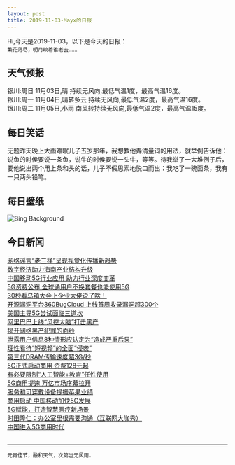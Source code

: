 ```yaml
---
layout: post
title: 2019-11-03-Mayx的日报
---
```


Hi,今天是2019-11-03，以下是今天的日报：<br><small>
繁花落尽，明月映着谁老去……</small><!--more-->
## 天气预报
银川:周日 11月03日,晴 持续无风向,最低气温1度，最高气温16度。<br>银川:周一 11月04日,晴转多云 持续无风向,最低气温2度，最高气温16度。<br>银川:周二 11月05日,小雨 南风转持续无风向,最低气温2度，最高气温15度。
## 每日笑话
无题昨天晚上大雨难眠儿子五岁那年，我想教他弄清量词的用法，就举例告诉他：说鱼的时侯要说一条鱼，说牛的时侯要说一头牛，等等。待我举了一大堆例子后，要他说出两个用上条和头的话，儿子不假思索地脱口而出：我吃了一碗面条，我有一只两头铅笔。
## 每日壁纸
![Bing Background](https://cn.bing.com/th?id=OHR.BisonYNP_EN-US6892931697_1920x1080.jpg&rf=LaDigue_1920x1080.jpg&pid=hp "Bison at Yellowstone National Park, Wyoming (© Danny Green/Minden Pictures)")
## 今日新闻

[网络谣言“老三样”呈现视觉化传播新趋势](http://it.people.com.cn/n1/2019/1102/c1009-31434117.html)   
[数字经济助力海南产业结构升级](http://it.people.com.cn/n1/2019/1101/c1009-31433457.html)   
[中国移动5G行业应用 助力行业深度变革](http://it.people.com.cn/n1/2019/1101/c1009-31433495.html)   
[5G资费公布 全球通用户不换套餐也能使用5G](http://it.people.com.cn/n1/2019/1101/c1009-31433488.html)   
[30秒看乌镇大会上企业大佬说了啥！](http://it.people.com.cn/n1/2019/1101/c1009-31433052.html)   
[开源漏洞平台360BugCloud 上线首周收录漏洞超300个](http://it.people.com.cn/n1/2019/1101/c1009-31432656.html)   
[美国主导5G尝试面临三道坎](http://it.people.com.cn/n1/2019/1101/c1009-31432104.html)   
[阿里巴巴上线“风控大脑”打击黑产](http://it.people.com.cn/n1/2019/1101/c1009-31432098.html)   
[揭开网络黑产犯罪的面纱](http://it.people.com.cn/n1/2019/1101/c1009-31432052.html)   
[泄露用户信息8种情形应认定为“造成严重后果”](http://it.people.com.cn/n1/2019/1101/c1009-31431985.html)   
[理性看待“短视频”的全面“侵袭”](http://it.people.com.cn/n1/2019/1101/c1009-31431966.html)   
[第三代DRAM传输速度超3G/秒](http://it.people.com.cn/n1/2019/1101/c1009-31431949.html)   
[5G正式启动商用 资费128元起](http://it.people.com.cn/n1/2019/1101/c1009-31432238.html)   
[有必要限制“人工智能+教育”任性使用](http://it.people.com.cn/n1/2019/1101/c1009-31432248.html)   
[5G商用提速 万亿市场序幕拉开](http://it.people.com.cn/n1/2019/1101/c1009-31432212.html)   
[服务和可穿戴设备提振苹果业绩](http://it.people.com.cn/n1/2019/1101/c1009-31432207.html)   
[商用启动 中国移动加快5G发展](http://it.people.com.cn/n1/2019/1101/c1009-31432201.html)   
[5G赋能，打造智慧医疗新场景](http://it.people.com.cn/n1/2019/1101/c1009-31432151.html)   
[时田隆仁：办公室里很需要沟通（互联网大咖秀）](http://it.people.com.cn/n1/2019/1101/c1009-31432150.html)   
[中国进入5G商用时代](http://it.people.com.cn/n1/2019/1101/c1009-31432144.html)   
<br />

***

<small>元宵佳节，融和天气，次第岂无风雨。</small>
